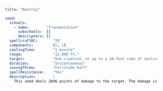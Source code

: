 ```yaml
---
title: "Destroy"

seed:
  schools:
    - name:        "Transmutation"
      subschools:  []
      descriptors: []
  spellcraftDC:       "29"
  components:         [V, S]
  castingTime:        "1 minute"
  range:              "12,000 ft."
  target:             "One creature, or up to a 10-foot cube of nonliving matter"
  duration:           "Instantaneous"
  savingThrow:        "Fortitude half"
  spellResistance:    "Yes"
  description:        |
    This seed deals 20d6 points of damage to the target. The damage is of no particular type or energy. For each additional 1d6 points of damage dealt, increase the Spellcraft DC by +2. If the target is reduced to –10 hit points or less (or a construct, object, or undead is reduced to 0 hit points), it is utterly destroyed as if disintegrated, leaving behind only a trace of fine dust. Up to a 10-foot cube of nonliving matter is affected, so a spell using the destroy seed destroys only part of any very large object or structure targeted. The destroy seed affects even magical matter, energy fields, and force effects that are normally only affected by the disintegrate spell. Such effects are automatically destroyed. Epic spells using the ward seed may also be destroyed, though the caster must succeed at an opposed caster level check against the other spellcaster to bring down a ward spell.
---
```

